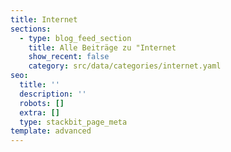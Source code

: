 ```yaml
---
title: Internet
sections:
  - type: blog_feed_section
    title: Alle Beiträge zu "Internet
    show_recent: false
    category: src/data/categories/internet.yaml
seo:
  title: ''
  description: ''
  robots: []
  extra: []
  type: stackbit_page_meta
template: advanced
---
```

